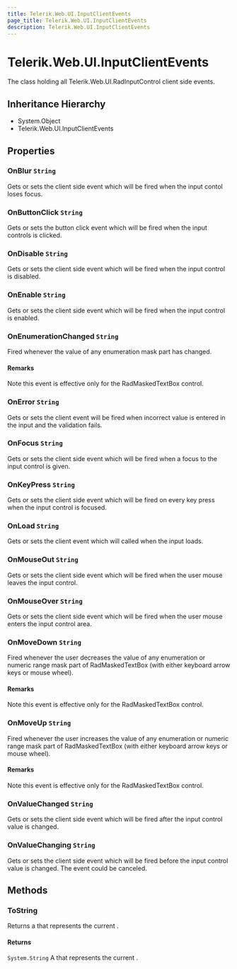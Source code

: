 ```yaml
---
title: Telerik.Web.UI.InputClientEvents
page_title: Telerik.Web.UI.InputClientEvents
description: Telerik.Web.UI.InputClientEvents
---
```


# Telerik.Web.UI.InputClientEvents

The class holding all Telerik.Web.UI.RadInputControl client side events.

## Inheritance Hierarchy

* System.Object
* Telerik.Web.UI.InputClientEvents

## Properties

###  OnBlur `String`

Gets or sets the client side event which will be fired when the input contol loses focus.

###  OnButtonClick `String`

Gets or sets the button click event which will be fired when the input controls is clicked.

###  OnDisable `String`

Gets or sets the client side event which will be fired when the input control is disabled.

###  OnEnable `String`

Gets or sets the client side event which will be fired when the input control is enabled.

###  OnEnumerationChanged `String`

Fired whenever the value of any enumeration mask part has changed.

#### Remarks
Note this event is effective only for the RadMaskedTextBox control.

###  OnError `String`

Gets or sets the client event will be fired when incorrect value is entered in the input and the validation fails.

###  OnFocus `String`

Gets or sets the client side event which will be fired when a focus to the input control is given.

###  OnKeyPress `String`

Gets or sets the client side event which will be fired on every key press when the input control is focused.

###  OnLoad `String`

Gets or sets the client event which will called when the input loads.

###  OnMouseOut `String`

Gets or sets the client side event which will be fired when the user mouse leaves the input control.

###  OnMouseOver `String`

Gets or sets the client side event which will be fired when the user mouse enters the input control area.

###  OnMoveDown `String`

Fired whenever the user decreases the value of any enumeration or numeric range mask part of RadMaskedTextBox
            (with either keyboard arrow keys or mouse wheel).

#### Remarks
Note this event is effective only for the RadMaskedTextBox control.

###  OnMoveUp `String`

Fired whenever the user increases the value of any enumeration or numeric range mask part of RadMaskedTextBox
            (with either keyboard arrow keys or mouse wheel).

#### Remarks
Note this event is effective only for the RadMaskedTextBox control.

###  OnValueChanged `String`

Gets or sets the client side event which will be fired after the input control value is changed.

###  OnValueChanging `String`

Gets or sets the client side event which will be fired before the input control value is changed. The event could be canceled.

## Methods

###  ToString

Returns a  that represents the current
            .

#### Returns

`System.String` A  that represents the current .

